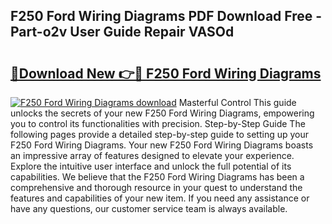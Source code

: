 ## F250 Ford Wiring Diagrams PDF Download Free - Part-o2v User Guide Repair VASOd

# <h2><a href="http://dfqtkcn.blite.top/?on=F250+Ford+Wiring+Diagrams">🔗Download New 👉🔴 F250 Ford Wiring Diagrams</a></h2>

[![F250 Ford Wiring Diagrams download](https://i.imgur.com/lujVjoI.png)](http://dfqtkcn.blite.top/?on=F250+Ford+Wiring+Diagrams)
Masterful Control This guide unlocks the secrets of your new F250 Ford Wiring Diagrams, empowering you to control its functionalities with precision. Step-by-Step Guide The following pages provide a detailed step-by-step guide to setting up your F250 Ford Wiring Diagrams. Your new F250 Ford Wiring Diagrams boasts an impressive array of features designed to elevate your experience. Explore the intuitive user interface and unlock the full potential of its capabilities. We believe that the F250 Ford Wiring Diagrams has been a comprehensive and thorough resource in your quest to understand the features and capabilities of your new item. If you need any assistance or have any questions, our customer service team is always available.
